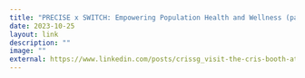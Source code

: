 ```yaml
---
title: "PRECISE x SWITCH: Empowering Population Health and Wellness (panel)"
date: 2023-10-25
layout: link
description: ""
image: ""
external: https://www.linkedin.com/posts/crissg_visit-the-cris-booth-at-switch-on-1-nov-activity-7122474250376019968-SN9T
---
```

